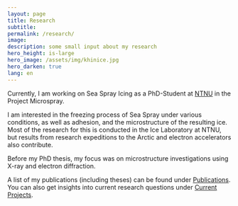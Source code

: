 ```yaml
---
layout: page
title: Research
subtitle: 
permalink: /research/
image: 
description: some small input about my research
hero_height: is-large
hero_image: /assets/img/khinice.jpg
hero_darken: true
lang: en
---
```


Currently, I am working on Sea Spray Icing as a PhD-Student at [NTNU](https://www.ntnu.no/kt) in the Project Microspray.

I am interested in the freezing process of Sea Spray under various conditions, as well as adhesion, and the microstructure of the resulting ice. Most of the research for this is conducted in the Ice Laboratory at NTNU, but results from research expeditions to the Arctic and electron accelerators also contribute.

Before my PhD thesis, my focus was on microstructure investigations using X-ray and electron diffraction.

A list of my publications (including theses) can be found under [Publications](/research/public). You can also get insights into current research questions under [Current Projects](/research/currentproj).